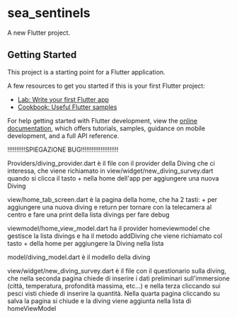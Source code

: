 # sea_sentinels

A new Flutter project.

## Getting Started

This project is a starting point for a Flutter application.

A few resources to get you started if this is your first Flutter project:

- [Lab: Write your first Flutter app](https://docs.flutter.dev/get-started/codelab)
- [Cookbook: Useful Flutter samples](https://docs.flutter.dev/cookbook)

For help getting started with Flutter development, view the
[online documentation](https://docs.flutter.dev/), which offers tutorials,
samples, guidance on mobile development, and a full API reference.


!!!!!!!!!!SPIEGAZIONE BUG!!!!!!!!!!!!!!!!!!!!!

Providers/diving_provider.dart è il file con il provider della Diving che ci interessa, che viene richiamato in view/widget/new_diving_survey.dart quando si clicca il tasto + nella home dell'app per aggiungere una nuova Diving

view/home_tab_screen.dart è la pagina della home, che ha 2 tasti: + per aggiungere una nuova diving e return per tornare con la telecamera al centro e fare una print della lista divings per fare debug

viewmodel/home_view_model.dart ha il provider homeviewmodel che gestisce la lista divings e ha il metodo addDiving che viene richiamato col tasto + della home per aggiungere la Diving nella lista

model/diving_model.dart è il modello della diving

view/widget/new_diving_survey.dart è il file con il questionario sulla diving, che nella seconda pagina chiede di inserire i dati preliminari sull'immersione (città, temperatura, profondità massima, etc...) e nella terza cliccando sui pesci visti chiede di inserire la quantità. Nella quarta pagina cliccando su salva la pagina si chiude e la diving viene aggiunta nella lista di homeViewModel
